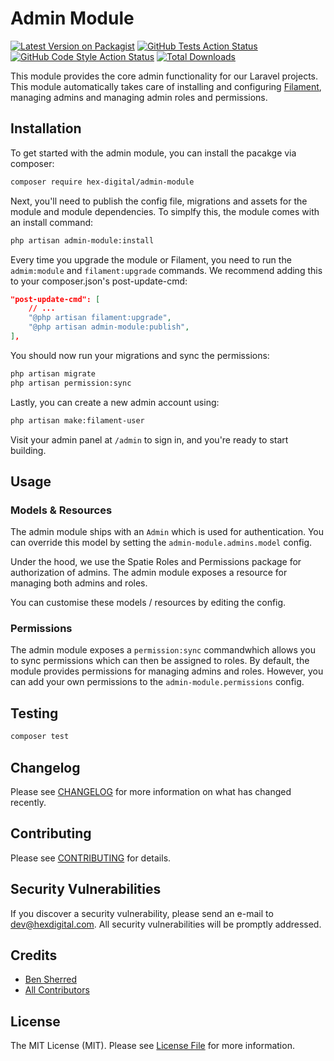 # Admin Module

[![Latest Version on Packagist](https://img.shields.io/packagist/v/hex-digital/admin-module.svg?style=flat-square)](https://packagist.org/packages/hex-digital/admin-module)
[![GitHub Tests Action Status](https://img.shields.io/github/actions/workflow/status/hex-digital/admin-module/run-tests.yml?branch=main&label=tests&style=flat-square)](https://github.com/hex-digital/admin-module/actions/workflows/tests.yaml)
[![GitHub Code Style Action Status](https://img.shields.io/github/actions/workflow/status/hex-digital/admin-module/coding-standards.yml?label=code%20style&style=flat-square)](https://github.com/hex-digital/admin-module/actions/workflows/coding-standards.yml)
[![Total Downloads](https://img.shields.io/packagist/dt/hex-digital/admin-module.svg?style=flat-square)](https://packagist.org/packages/hex-digital/admin-module)

This module provides the core admin functionality for our Laravel projects. This module automatically takes care of
installing and configuring [Filament](https://filamentphp.com), managing admins and managing admin roles and
permissions.

## Installation

To get started with the admin module, you can install the pacakge via composer:

```bash
composer require hex-digital/admin-module
```

Next, you'll need to publish the config file, migrations and assets for the module and module dependencies. To simplfy
this, the module comes with an install command:

```bash
php artisan admin-module:install
```

Every time you upgrade the module or Filament, you need to run the `admim:module` and `filament:upgrade` commands. We
recommend adding this to your composer.json's post-update-cmd:

```json
"post-update-cmd": [
    // ...
    "@php artisan filament:upgrade",
    "@php artisan admin-module:publish",
],
```

You should now run your migrations and sync the permissions:

```bash
php artisan migrate
php artisan permission:sync
```

Lastly, you can create a new admin account using:

```bash
php artisan make:filament-user
```

Visit your admin panel at `/admin` to sign in, and you're ready to start building.

## Usage

### Models & Resources

The admin module ships with an `Admin` which is used for authentication. You can override this model by setting the
`admin-module.admins.model` config.

Under the hood, we use the Spatie Roles and Permissions package for authorization of admins. The admin module exposes
a resource for managing both admins and roles.

You can customise these models / resources by editing the config.

### Permissions

The admin module exposes a `permission:sync` commandwhich allows you to sync permissions which can then be assigned to
roles. By default, the module provides permissions for managing admins and roles. However, you can add your own
permissions to the `admin-module.permissions` config.

## Testing

```bash
composer test
```

## Changelog

Please see [CHANGELOG](CHANGELOG.md) for more information on what has changed recently.

## Contributing

Please see [CONTRIBUTING](CONTRIBUTING.md) for details.

## Security Vulnerabilities

If you discover a security vulnerability, please send an e-mail to dev@hexdigital.com. All security vulnerabilities
will be promptly addressed.

## Credits

- [Ben Sherred](https://github.com/bensherred)
- [All Contributors](../../contributors)

## License

The MIT License (MIT). Please see [License File](LICENSE.md) for more information.
